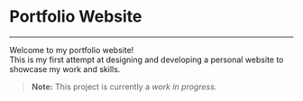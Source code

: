 # Portfolio Website

---

Welcome to my portfolio website!  
This is my first attempt at designing and developing a personal website to showcase my work and skills.  

> **Note:** This project is currently a *work in progress*.

